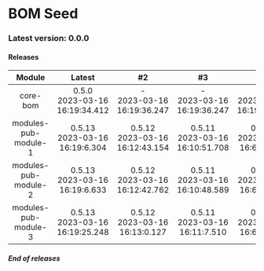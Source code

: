 # BOM Seed

### Latest version: 0.0.0

#### Releases
                
| Module | Latest | #2 | #3 | #4 | #5 |
| :----: | :----: | :----: | :----: | :----: | :----: |
| core-bom | 0.5.0<br> 2023-03-16<br> 16:19:34.412 | -<br> 2023-03-16<br> 16:19:36.247 | -<br> 2023-03-16<br> 16:19:36.247 | -<br> 2023-03-16<br> 16:19:36.247 | -<br> 2023-03-16<br> 16:19:36.247 |
| modules-pub-module-1 | 0.5.13<br> 2023-03-16<br> 16:19:6.304 | 0.5.12<br> 2023-03-16<br> 16:12:43.154 | 0.5.11<br> 2023-03-16<br> 16:10:51.708 | 0.5.10<br> 2023-03-16<br> 16:6:23.252 | 0.5.9<br> 2023-03-16<br> 15:59:21.548 |
| modules-pub-module-2 | 0.5.13<br> 2023-03-16<br> 16:19:6.633 | 0.5.12<br> 2023-03-16<br> 16:12:42.762 | 0.5.11<br> 2023-03-16<br> 16:10:48.589 | 0.5.10<br> 2023-03-16<br> 16:6:16.690 | 0.5.9<br> 2023-03-16<br> 15:59:22.131 |
| modules-pub-module-3 | 0.5.13<br> 2023-03-16<br> 16:19:25.248 | 0.5.12<br> 2023-03-16<br> 16:13:0.127 | 0.5.11<br> 2023-03-16<br> 16:11:7.510 | 0.5.10<br> 2023-03-16<br> 16:6:32.159 | 0.5.9<br> 2023-03-16<br> 15:59:38.918 |
                
                
##### End of releases

